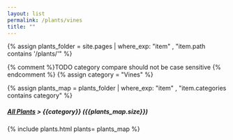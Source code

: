 ```yaml
---
layout: list                                                            
permalink: /plants/vines
title: ""
---
```


{% assign plants_folder = site.pages | where_exp: "item" , "item.path contains '/plants/'" %}

{% comment %}TODO category compare should not be case sensitive {% endcomment %}
{% assign category = "Vines" %}

{% assign plants_map = plants_folder | where_exp: "item" , "item.categories contains category" %} 

<h5>
	<a href="{{ "/plants/" | prepend:site.baseurl }}">All Plants</a> > {{category}} ({{plants_map.size}})
</h5>
	
{% include plants.html 
	plants= plants_map 
%}
